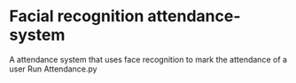 # Facial recognition attendance-system
A attendance system that uses face recognition to mark the attendance of a user
Run Attendance.py 
